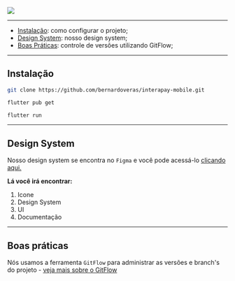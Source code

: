 ![](https://github.com/bernardoveras/interapay/blob/master/.github/assets/cover.png)

---

- [Instalação](#instalacao): como configurar o projeto;
- [Design System](#design-system): nosso design system;
- [Boas Práticas](#boas-praticas): controle de versões utilizando GitFlow;

---

## Instalação

```bash
git clone https://github.com/bernardoveras/interapay-mobile.git

flutter pub get

flutter run
```

---

## Design System

Nosso design system se encontra no `Figma` e você pode acessá-lo [clicando aqui.]("https://www.figma.com/file/qXEWQvI4CEx1MXUkyu6aDB/Intera---Mobile?node-id=304%3A2836")

**Lá você irá encontrar:**

1. Icone
2. Design System
3. UI
4. Documentação

---

## Boas práticas

Nós usamos a ferramenta `GitFlow` para administrar as versões e branch's do projeto - [veja mais sobre o GitFlow](.github/HOW_TO_USE_GITFLOW.md)